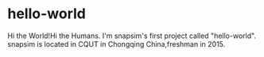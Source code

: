 # hello-world
Hi the World!Hi the Humans.
I'm snapsim's first project called "hello-world".
snapsim is located in CQUT in Chongqing China,freshman in 2015.

